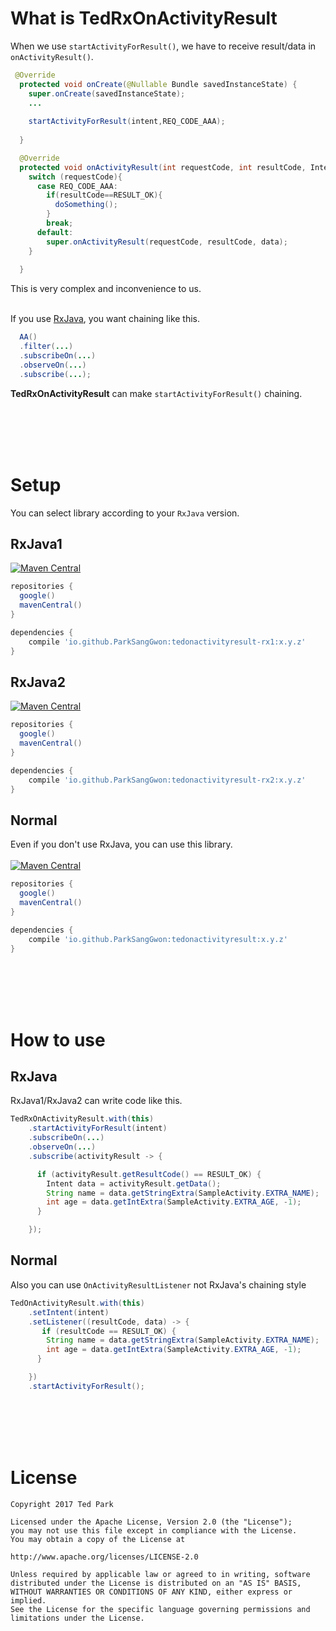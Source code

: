 # What is TedRxOnActivityResult
When we use `startActivityForResult()`, we have to receive result/data in `onActivityResult()`.<br>

```java
 @Override
  protected void onCreate(@Nullable Bundle savedInstanceState) {
    super.onCreate(savedInstanceState);
    ...
    
    startActivityForResult(intent,REQ_CODE_AAA);
    
  }

  @Override
  protected void onActivityResult(int requestCode, int resultCode, Intent data) {
    switch (requestCode){
      case REQ_CODE_AAA:
        if(resultCode==RESULT_OK){
          doSomething();
        }
        break;
      default:
        super.onActivityResult(requestCode, resultCode, data);    
    }
    
  }


```


This is very complex and inconvenience to us.<br><br>

If you use [RxJava](https://github.com/ReactiveX/RxJava), you want chaining like this.
```java
  AA()
  .filter(...)
  .subscribeOn(...)
  .observeOn(...)
  .subscribe(...);
```

**TedRxOnActivityResult** can make `startActivityForResult()` chaining.

<br><br><br><br>

# Setup
You can select library according to your `RxJava` version.

## RxJava1
[![Maven Central](https://img.shields.io/maven-central/v/io.github.ParkSangGwon/tedonactivityresult-rx1.svg?label=Maven%20Central)](https://search.maven.org/search?q=g:%22io.github.ParkSangGwon%22%20AND%20a:%tedonactivityresult-rx1%22)
```gradle
repositories {
  google()
  mavenCentral()
} 

dependencies {
    compile 'io.github.ParkSangGwon:tedonactivityresult-rx1:x.y.z'
}
```

## RxJava2
[![Maven Central](https://img.shields.io/maven-central/v/io.github.ParkSangGwon/tedonactivityresult-rx2.svg?label=Maven%20Central)](https://search.maven.org/search?q=g:%22io.github.ParkSangGwon%22%20AND%20a:%tedonactivityresult-rx2%22)
```gradle
repositories {
  google()
  mavenCentral()
} 

dependencies {
    compile 'io.github.ParkSangGwon:tedonactivityresult-rx2:x.y.z'
}
```

## Normal
Even if you don't use RxJava, you can use this library.
<br><br>
[![Maven Central](https://img.shields.io/maven-central/v/io.github.ParkSangGwon/tedonactivityresult.svg?label=Maven%20Central)](https://search.maven.org/search?q=g:%22io.github.ParkSangGwon%22%20AND%20a:%tedonactivityresult%22)
```gradle
repositories {
  google()
  mavenCentral()
} 

dependencies {
    compile 'io.github.ParkSangGwon:tedonactivityresult:x.y.z'
}
```

<br><br><br><br>

# How to use

## RxJava
RxJava1/RxJava2 can write code like this.
```java
TedRxOnActivityResult.with(this)
    .startActivityForResult(intent)
    .subscribeOn(...)
    .observeOn(...)
    .subscribe(activityResult -> {

      if (activityResult.getResultCode() == RESULT_OK) {
        Intent data = activityResult.getData();
        String name = data.getStringExtra(SampleActivity.EXTRA_NAME);
        int age = data.getIntExtra(SampleActivity.EXTRA_AGE, -1);
      }

    });
```

## Normal
Also you can use `OnActivityResultListener` not RxJava's chaining style
```java
TedOnActivityResult.with(this)
    .setIntent(intent)
    .setListener((resultCode, data) -> {
       if (resultCode == RESULT_OK) {
        String name = data.getStringExtra(SampleActivity.EXTRA_NAME);
        int age = data.getIntExtra(SampleActivity.EXTRA_AGE, -1);
      }

    })
    .startActivityForResult();
```

<br><br><br><br>

# License 
 ```code
Copyright 2017 Ted Park

Licensed under the Apache License, Version 2.0 (the "License");
you may not use this file except in compliance with the License.
You may obtain a copy of the License at

http://www.apache.org/licenses/LICENSE-2.0

Unless required by applicable law or agreed to in writing, software
distributed under the License is distributed on an "AS IS" BASIS,
WITHOUT WARRANTIES OR CONDITIONS OF ANY KIND, either express or implied.
See the License for the specific language governing permissions and
limitations under the License.
```
